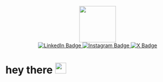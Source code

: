 <div id="header" align="center">
  <img src="https://media4.giphy.com/media/v1.Y2lkPTc5MGI3NjExbWdudnBicjBieTA3ZHY5cWVvdXpneDBjbDk3aG1yam1tN3VraXczMCZlcD12MV9pbnRlcm5hbF9naWZfYnlfaWQmY3Q9Zw/iTg9leJES5ErdIJ3No/giphy.gif" width="100"/>
</div>
<div id="badges" align="center">
   <a href="www.linkedin.com/in/shilpa-rajeev">
  <img src="https://img.shields.io/badge/LinkedIn-blue?style=for-the-badge&logo=linkedin&logoColor=white" alt="LinkedIn Badge"/>
   </a>
   <a href="https://www.instagram.com/_shilpa__rajeev/">
  <img src="https://img.shields.io/badge/Instagram-pink?style=for-the-badge&logo=instagram&logoColor=white" alt="Instagram Badge"/>
   </a>
   <a href="https://x.com/shilpa_rajeev">
  <img src="https://img.shields.io/badge/X-black?style=for-the-badge&logo=X&logoColor=white" alt="X Badge"/>
   </a>
</div>
<div id="profileview" align="center">
  <img src="https://komarev.com/ghpvc/?username=ShilpaRajeev&style=flat-square&color=blue" alt=""/>
  </div>


<h1>
  hey there
  <img src="https://media.giphy.com/media/hvRJCLFzcasrR4ia7z/giphy.gif" width="30px"/>
</h1>

